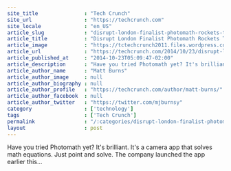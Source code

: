 ```yaml
---
site_title               : "Tech Crunch"
site_url                 : "https://techcrunch.com"
site_locale              : "en_US"
article_slug             : "disrupt-london-finalist-photomath-rockets-to-the-top-of-the-app-store"
article_title            : "Disrupt London Finalist Photomath Rockets To The Top Of The App Store"
article_image            : "https://tctechcrunch2011.files.wordpress.com/2014/10/photomath1.jpg?w=764&h=400&crop=1"
article_url              : "https://techcrunch.com/2014/10/23/disrupt-london-finalist-photomath-rockets-to-the-top-of-the-app-store/"
article_published_at     : "2014-10-23T05:09:47-02:00"
article_description      : "Have you tried Photomath yet? It's brilliant. It's a camera app that solves math equations. Just point and solve. The company launched the app earlier this..."
article_author_name      : "Matt Burns"
article_author_image     : null
article_author_biography : null
article_author_profile   : "https://techcrunch.com/author/matt-burns/"
article_author_facebook  : null
article_author_twitter   : "https://twitter.com/mjburnsy"
category                 : ['technology']
tags                     : ['Tech Crunch']
permalink                : "/:categories/disrupt-london-finalist-photomath-rockets-to-the-top-of-the-app-store/"
layout                   : post
---
```


Have you tried Photomath yet? It's brilliant. It's a camera app that solves math equations. Just point and solve. The company launched the app earlier this...
